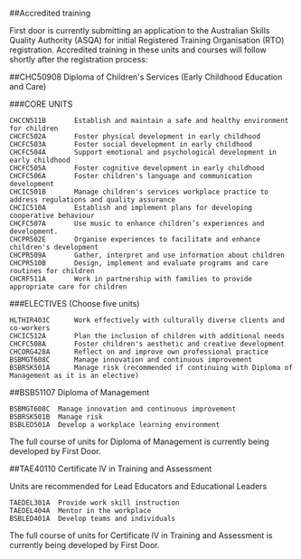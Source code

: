 ##Accredited training

First door is currently submitting an application to the Australian Skills Quality Authority (ASQA) for initial Registered Training Organisation (RTO) registration. Accredited training in these units and courses will follow shortly after the registration process: 

<div scroll id="childrenservices"></div>
##CHC50908 Diploma of Children's Services (Early Childhood Education and Care) 

###CORE UNITS

	CHCCN511B 		Establish and maintain a safe and healthy environment for children
	CHCFC502A 		Foster physical development in early childhood
	CHCFC503A 		Foster social development in early childhood
	CHCFC504A 		Support emotional and psychological development in early childhood
	CHCFC505A 		Foster cognitive development in early childhood
	CHCFC506A 		Foster children's language and communication development
	CHCIC501B 	    Manage children's services workplace practice to address regulations and quality assurance
	CHCIC510A 		Establish and implement plans for developing cooperative behaviour
	CHCFC507A       Use music to enhance children’s experiences and development.
	CHCPR502E 		Organise experiences to facilitate and enhance children's development
	CHCPR509A 		Gather, interpret and use information about children
	CHCPR510B 		Design, implement and evaluate programs and care routines for children
	CHCRF511A 		Work in partnership with families to provide appropriate care for children

###ELECTIVES (Choose five units)

	HLTHIR403C		Work effectively with culturally diverse clients and co-workers
	CHCIC512A		Plan the inclusion of children with additional needs
	CHCFC508A		Foster children's aesthetic and creative development
	CHCORG428A 	    Reflect on and improve own professional practice
	BSBMGT608C 	    Manage innovation and continuous improvement
	BSBRSK501A 	    Manage risk (recommended if continuing with Diploma of Management as it is an elective)


<div scroll id="diploma_management"></div>
##BSB51107 Diploma of Management 

	BSBMGT608C 	Manage innovation and continuous improvement
	BSBRSK501B	Manage risk
	BSBLED501A 	Develop a workplace learning environment

The full course of units for Diploma of Management is currently being developed by First Door.

<div scroll id="certivtraining"></div>
##TAE40110 Certificate lV in Training and Assessment 

Units are recommended for Lead Educators and Educational Leaders

	TAEDEL301A 	Provide work skill instruction
	TAEDEL404A 	Mentor in the workplace
	BSBLED401A 	Develop teams and individuals

The full course of units for Certificate lV in Training and Assessment is currently being developed by First Door.
